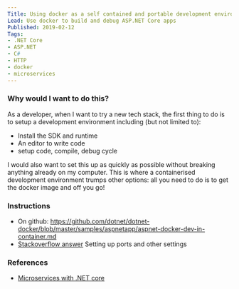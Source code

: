 ```yaml
---
Title: Using docker as a self contained and portable development environment
Lead: Use docker to build and debug ASP.NET Core apps
Published: 2019-02-12
Tags: 
- .NET Core
- ASP.NET
- C#
- HTTP
- docker
- microservices
---
```


### Why would I want to do this?
As a developer, when I want to try a new tech stack, the first thing to do is to setup a development environment including (but not limited to):
- Install the SDK and runtime
- An editor to write code
- setup code, compile, debug cycle

I would also want to set this up as quickly as possible without breaking anything already on my computer. This is where a containerised development environment trumps other options: all you need to do is to get the docker image and off you go!

### Instructions
- On github: https://github.com/dotnet/dotnet-docker/blob/master/samples/aspnetapp/aspnet-docker-dev-in-container.md
- [Stackoverflow answer](https://stackoverflow.com/a/54638389/190476) Setting up ports and other settings

### References
- [Microservices with .NET core](https://dotnet.microsoft.com/learn/web/microservices-architecture)